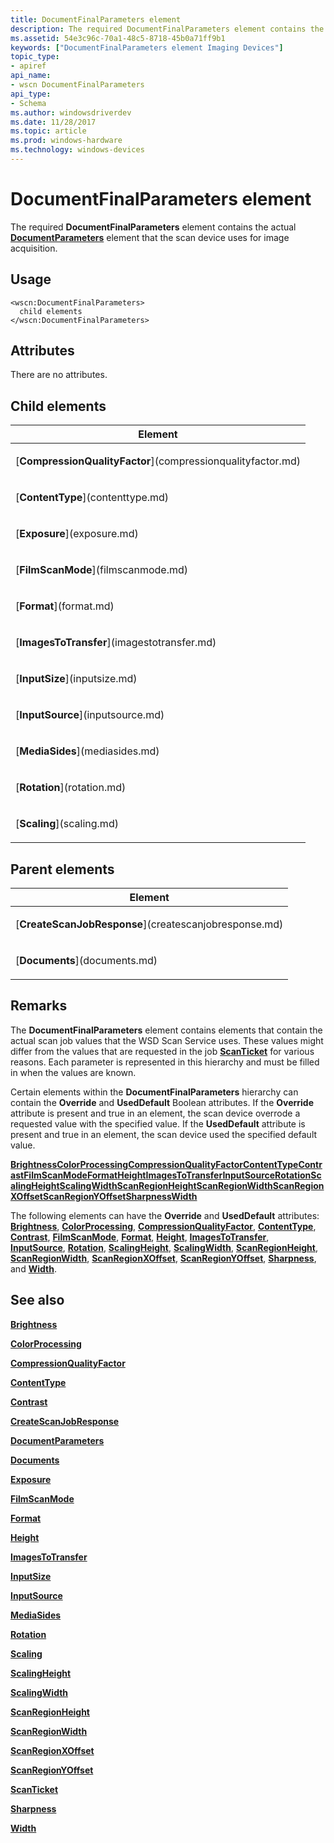 ```yaml
---
title: DocumentFinalParameters element
description: The required DocumentFinalParameters element contains the actual DocumentParameters element that the scan device uses for image acquisition.
ms.assetid: 54e3c96c-70a1-48c5-8718-45b0a71ff9b1
keywords: ["DocumentFinalParameters element Imaging Devices"]
topic_type:
- apiref
api_name:
- wscn DocumentFinalParameters
api_type:
- Schema
ms.author: windowsdriverdev
ms.date: 11/28/2017
ms.topic: article
ms.prod: windows-hardware
ms.technology: windows-devices
---
```


# DocumentFinalParameters element


The required **DocumentFinalParameters** element contains the actual [**DocumentParameters**](documentparameters.md) element that the scan device uses for image acquisition.

Usage
-----

``` syntax
<wscn:DocumentFinalParameters>
  child elements
</wscn:DocumentFinalParameters>
```

Attributes
----------

There are no attributes.

## Child elements


<table>
<colgroup>
<col width="100%" />
</colgroup>
<thead>
<tr class="header">
<th>Element</th>
</tr>
</thead>
<tbody>
<tr class="odd">
<td><p>[<strong>CompressionQualityFactor</strong>](compressionqualityfactor.md)</p></td>
</tr>
<tr class="even">
<td><p>[<strong>ContentType</strong>](contenttype.md)</p></td>
</tr>
<tr class="odd">
<td><p>[<strong>Exposure</strong>](exposure.md)</p></td>
</tr>
<tr class="even">
<td><p>[<strong>FilmScanMode</strong>](filmscanmode.md)</p></td>
</tr>
<tr class="odd">
<td><p>[<strong>Format</strong>](format.md)</p></td>
</tr>
<tr class="even">
<td><p>[<strong>ImagesToTransfer</strong>](imagestotransfer.md)</p></td>
</tr>
<tr class="odd">
<td><p>[<strong>InputSize</strong>](inputsize.md)</p></td>
</tr>
<tr class="even">
<td><p>[<strong>InputSource</strong>](inputsource.md)</p></td>
</tr>
<tr class="odd">
<td><p>[<strong>MediaSides</strong>](mediasides.md)</p></td>
</tr>
<tr class="even">
<td><p>[<strong>Rotation</strong>](rotation.md)</p></td>
</tr>
<tr class="odd">
<td><p>[<strong>Scaling</strong>](scaling.md)</p></td>
</tr>
</tbody>
</table>

## Parent elements


<table>
<colgroup>
<col width="100%" />
</colgroup>
<thead>
<tr class="header">
<th>Element</th>
</tr>
</thead>
<tbody>
<tr class="odd">
<td><p>[<strong>CreateScanJobResponse</strong>](createscanjobresponse.md)</p></td>
</tr>
<tr class="even">
<td><p>[<strong>Documents</strong>](documents.md)</p></td>
</tr>
</tbody>
</table>

Remarks
-------

The **DocumentFinalParameters** element contains elements that contain the actual scan job values that the WSD Scan Service uses. These values might differ from the values that are requested in the job [**ScanTicket**](scanticket.md) for various reasons. Each parameter is represented in this hierarchy and must be filled in when the values are known.

Certain elements within the **DocumentFinalParameters** hierarchy can contain the **Override** and **UsedDefault** Boolean attributes. If the **Override** attribute is present and true in an element, the scan device overrode a requested value with the specified value. If the **UsedDefault** attribute is present and true in an element, the scan device used the specified default value.

[**Brightness**](brightness.md)[**ColorProcessing**](colorprocessing.md)[**CompressionQualityFactor**](compressionqualityfactor.md)[**ContentType**](contenttype.md)[**Contrast**](contrast.md)[**FilmScanMode**](filmscanmode.md)[**Format**](format.md)[**Height**](height.md)[**ImagesToTransfer**](imagestotransfer.md)[**InputSource**](inputsource.md)[**Rotation**](rotation.md)[**ScalingHeight**](scalingheight.md)[**ScalingWidth**](scalingwidth.md)[**ScanRegionHeight**](scanregionheight.md)[**ScanRegionWidth**](scanregionwidth.md)[**ScanRegionXOffset**](scanregionxoffset.md)[**ScanRegionYOffset**](scanregionyoffset.md)[**Sharpness**](sharpness.md)[**Width**](width.md)

The following elements can have the **Override** and **UsedDefault** attributes: [**Brightness**](brightness.md), [**ColorProcessing**](colorprocessing.md), [**CompressionQualityFactor**](compressionqualityfactor.md), [**ContentType**](contenttype.md), [**Contrast**](contrast.md), [**FilmScanMode**](filmscanmode.md), [**Format**](format.md), [**Height**](height.md), [**ImagesToTransfer**](imagestotransfer.md), [**InputSource**](inputsource.md), [**Rotation**](rotation.md), [**ScalingHeight**](scalingheight.md), [**ScalingWidth**](scalingwidth.md), [**ScanRegionHeight**](scanregionheight.md), [**ScanRegionWidth**](scanregionwidth.md), [**ScanRegionXOffset**](scanregionxoffset.md), [**ScanRegionYOffset**](scanregionyoffset.md), [**Sharpness**](sharpness.md), and [**Width**](width.md).

## <span id="see_also"></span>See also


[**Brightness**](brightness.md)

[**ColorProcessing**](colorprocessing.md)

[**CompressionQualityFactor**](compressionqualityfactor.md)

[**ContentType**](contenttype.md)

[**Contrast**](contrast.md)

[**CreateScanJobResponse**](createscanjobresponse.md)

[**DocumentParameters**](documentparameters.md)

[**Documents**](documents.md)

[**Exposure**](exposure.md)

[**FilmScanMode**](filmscanmode.md)

[**Format**](format.md)

[**Height**](height.md)

[**ImagesToTransfer**](imagestotransfer.md)

[**InputSize**](inputsize.md)

[**InputSource**](inputsource.md)

[**MediaSides**](mediasides.md)

[**Rotation**](rotation.md)

[**Scaling**](scaling.md)

[**ScalingHeight**](scalingheight.md)

[**ScalingWidth**](scalingwidth.md)

[**ScanRegionHeight**](scanregionheight.md)

[**ScanRegionWidth**](scanregionwidth.md)

[**ScanRegionXOffset**](scanregionxoffset.md)

[**ScanRegionYOffset**](scanregionyoffset.md)

[**ScanTicket**](scanticket.md)

[**Sharpness**](sharpness.md)

[**Width**](width.md)

 

 






